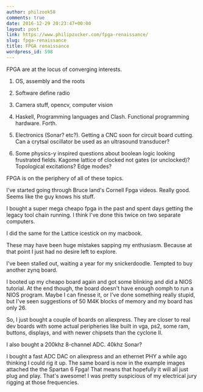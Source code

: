 ```yaml
---
author: philzook58
comments: true
date: 2016-12-29 20:23:47+00:00
layout: post
link: https://www.philipzucker.com/fpga-renaissance/
slug: fpga-renaissance
title: FPGA renaissance
wordpress_id: 598
---
```


FPGA are at the locus of converging interests.



 	
  1. OS, assembly and the roots

 	
  2. Software define radio

 	
  3. Camera stuff, opencv, computer vision

 	
  4. Haskell, Programming languages and Clash. Functional programming hardware. Forth.

 	
  5. Electronics (Sonar? etc?). Getting a CNC soon for circuit board cutting. Can a crytsal oscillator be used as an ultrasound transducer?

 	
  6. Some physics-y inspired questions about boolean logic looking frustrated fields. Kagome lattice of clocked not gates (or unclocked)? Topological excitations? Edge modes?


FPGA is on the periphery of all of these topics.

I've started going through Bruce land's Cornell Fpga videos. Really good. Seems like the guy knows his stuff.

I bought a super mega cheapo fpga in the past and spent days getting the legacy tool chain running. I think I've done this twice on two separate computers.

I did the same for the Lattice icestick on my macbook.

These may have been huge mistakes sapping my enthusiasm. Because at that point I just had no desire left to explore.

I've been stalled out, waiting a year for my snickerdoodle. Tempted to buy another zynq board.

I booted up my cheapo board again and got some blinking and did a NIOS tutorial. At the end though, the board doesn't have enough oomph to run a NIOS program. Maybe I can finesse it, or I've done something really stupid, but I've seen suggestions of 50 M4K blocks of memory and my board has only 26.

So, I just bought a couple of boards on aliexpress. They are closer to real dev boards with some actual peripheries like built in vga, ps2, some ram, buttons, displays, and with newer chipsets than the cyclone II.

I also bought a 200khz 8-channel ADC. 40khz Sonar?

I bought a fast ADC DAC on aliexpress and an ethernet PHY a while ago thinking I could rig it up. The same board is now in the example images attached the the Spartan 6 Fpga! That means that hopefully it will all just plug and play. That's awesome! I was pretty suspicious of my electrical jury rigging at those frequencies.


